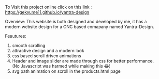 To Visit this project online click on this link : https://gekyume11.github.io/yantra-design

Overview:
This website is both designed and developed by me, it has a modern website design for a CNC based comapany named Yantra-Design.

Feautures: 
1. smooth scrolling
2. attractive design and a modern look
3. css based scroll driven animations
4. Header and image slider are made through css for better performance. (No Javascript was harmed while making this 😂)
5. svg path animation on scroll in the products.html page 
